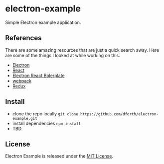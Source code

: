 # electron-example

Simple Electron example application.



## References

There are some amazing resources that are just a quick search away.  Here are some of the things
I looked at while working on this.

* [Electron](http://electron.atom.io/)
* [React](https://facebook.github.io/react/)
* [Electron React Bolerplate](https://github.com/chentsulin/electron-react-boilerplate)
* [webpack](https://webpack.github.io/)
* [Redux](https://github.com/reactjs/redux)

## Install

* clone the repo locally `git clone https://github.com/dforth/electron-example.git`
* install dependencies `npm install`
* TBD

## License

Electron Example is released under the [MIT License](./LICENSE.txt).
